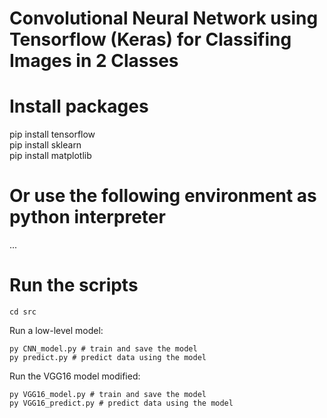 # Convolutional Neural Network using Tensorflow (Keras) for Classifing Images in 2 Classes

# Install packages
pip install tensorflow  
pip install sklearn  
pip install matplotlib

# Or use the following environment as python interpreter

... 

# Run the scripts
    cd src

Run a low-level model:

    py CNN_model.py # train and save the model
    py predict.py # predict data using the model

Run the VGG16 model modified:

    py VGG16_model.py # train and save the model
    py VGG16_predict.py # predict data using the model